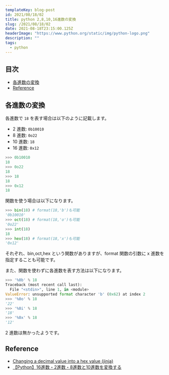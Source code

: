 ```yaml
---
templateKey: blog-post
id: 2021/08/18/02
title: python 2,8,10,16進数の変換
slug: /2021/08/18/02
date: 2021-08-18T23:15:00.125Z
headerImage: "https://www.python.org/static/img/python-logo.png"
description: ""
tags:
  - python
---
```


## 目次
<!-- START doctoc generated TOC please keep comment here to allow auto update -->
<!-- DON'T EDIT THIS SECTION, INSTEAD RE-RUN doctoc TO UPDATE -->


- [各進数の変換](#%E5%90%84%E9%80%B2%E6%95%B0%E3%81%AE%E5%A4%89%E6%8F%9B)
- [Reference](#reference)

<!-- END doctoc generated TOC please keep comment here to allow auto update -->

## 各進数の変換

各進数で `18` を表す場合は以下のように記載します。

- 2 進数: `0b10010`
- 8 進数: `0o22`
- 10 進数: `18`
- 16 進数: `0x12`

```python
>>> 0b10010
18
>>> 0o22
18
>>> 18
18
>>> 0x12
18
```

関数を使う場合は以下になります。

```python
>>> bin(18) # format(18,'b')も可能
'0b10010'
>>> oct(18) # format(18,'o')も可能
'0o22'
>>> int(18)
18
>>> hex(18) # format(18,'x')も可能
'0x12'
```

それぞれ、bin,oct,hex という関数がありますが、format 関数の引数に x 進数を指定することも可能です。

また、関数を使わずに各進数を表す方法は以下になります。

```python
>>> '%0b' % 18
Traceback (most recent call last):
  File "<stdin>", line 1, in <module>
ValueError: unsupported format character 'b' (0x62) at index 2
>>> '%0o' % 18
'22'
>>> '%0i' % 18
'18'
>>> '%0x' % 18
'12'
```

2 進数は無かったようです。

## Reference

- [Changing a decimal value into a hex value (jinja)](https://community.home-assistant.io/t/changing-a-decimal-value-into-a-hex-value-jinja/11925)
- [【Python】16進数・2進数・8進数と10進数を変換する](https://pg-chain.com/python-hex-bin-oct)
